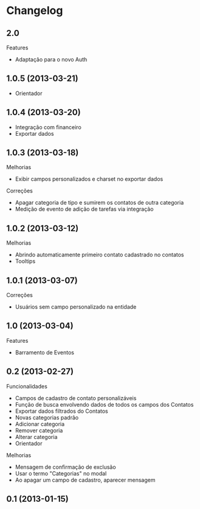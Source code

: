 Changelog
=========

## 2.0

Features
- Adaptação para o novo Auth

## 1.0.5 (2013-03-21)
- Orientador

## 1.0.4 (2013-03-20)
- Integração com financeiro
- Exportar dados

## 1.0.3 (2013-03-18)

Melhorias
- Exibir campos personalizados e charset no exportar dados

Correções
- Apagar categoria de tipo e sumirem os contatos de outra categoria
- Medição de evento de adição de tarefas via integração

## 1.0.2 (2013-03-12)

Melhorias
- Abrindo automaticamente primeiro contato cadastrado no contatos
- Tooltips

## 1.0.1 (2013-03-07)

Correções
- Usuários sem campo personalizado na entidade

## 1.0 (2013-03-04)

Features
- Barramento de Eventos

## 0.2 (2013-02-27)

Funcionalidades
- Campos de cadastro de contato personalizáveis
- Função de busca envolvendo dados de todos os campos dos Contatos
- Exportar dados filtrados do Contatos
- Novas categorias padrão
- Adicionar categoria
- Remover categoria
- Alterar categoria
- Orientador

Melhorias
- Mensagem de confirmação de exclusão
- Usar o termo "Categorias" no modal
- Ao apagar um campo de cadastro, aparecer mensagem

## 0.1 (2013-01-15)
